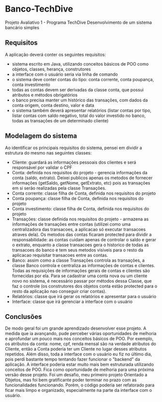 # Banco-TechDive
Projeto Avaliativo 1 - Programa TechDive
Desenvolvimento de um sistema bancário simples

## Requisitos

A aplicação deverá conter os seguintes requisitos:
- sistema escrito em Java, utilizando conceitos básicos de POO como objetos, classes, herança, construtores
- a interface com o usuário seria via linha de comando
- o sistema deve conter contas do tipo: conta corrente, conta poupança, conta investimento
- todas as contas devem ser derivadas da classe conta, que possui atributos e métodos obrigatórios
- o banco precisa manter um histórico das transações, com dados da conta origem, conta destino, valor e data
- o sistema também deverá apresentar relatórios (listar contas por tipo, listar contas com saldo negativo, total do valor investido no banco, todas as transações de um determinado cliente)

## Modelagem do sistema

Ao identificar os principais requisitos do sistema, pensei em dividir a estrutura do mesmo nas seguintes classes:
- Cliente: guardará as informações pessoais dos clientes e será responsável por validar o CPF 
- Conta: definida nos requisitos do projeto - gerencia informações da conta (saldo, extrato). Deixei publicos apenas os metodos de fornecer informações (getSaldo, getNome, getExtrato, etc) pois as transações em si serão realizadas pela classe Transações. 
- Conta corrente: classe filha de Conta, definida nos requisitos do projeto
- Conta poupança: classe filha de Conta, definida nos requisitos do projeto
- Conta investimento: classe filha de Conta, definida nos requisitos do projeto
- Transações: classe definida nos requisitos do projeto - armazena as informações de transações entre contas (utilizei como uma centralizadora das transacoes, a aplicacao só executar transacoes atraves dela).
Os metodos das contas ficaram protected para dividir a responsabilidade: as contas cuidam apenas de controlar o saldo e gerar o extrato, enquanto a classe transacoes gera o historico de todas as transacoes do banco e 
tem seus metodos visiveis para o resto da aplicacao requisitar transacoes entre as contas.
- Banco: assim como a classe Transações controla as transações, a classe Banco controla e centraliza as informações de contas e clientes. Todas as requisições de informações gerais de contas e clientes são fornecidas por ela.
Para se cadastrar uma conta nova ou um cliente novo no sistema, é necessário passar por métodos dessa Classe, que faz o controle (os construtores dos objetos conta estão protected para o resto da aplicação nao conseguir criar contas).
- Relatórios: classe que irá gerar os relatórios e apresentar para o usuário
- Interface: classe que irá gerenciar a interface com o usuário

## Conclusões

De modo geral foi um grande aprendizado desenvolver esse projeto. A medida que ia avançando, pude perceber várias oportunidades de melhoria e aprofundar um pouco mais nos conceitos básicos de POO.
Por exemplo, os atributos da conta: nome, cpf, renda mensal são na verdade atributos do Cliente, então a Conta poderia ter um Cliente no lugar desses atributos repetidos.
Além disso, toda a interface com o usuário eu fiz no último dia, pois perdi bastante tempo tentando fazer funcionar o "backend" da aplicação.
A interface poderia estar muito mais bem estruturada utilizando conceitos de POO. Fica como oportunidade de melhoria para uma próxima versão desse projeto. 
Foi um desafio, meu primeiro projeto Orientado a Objetos, mas foi bem gratificante poder terminar no prazo com as funcionalidades funcionando.
Porém, o código poderia ser refatorado para ficar mais limpo e organizado, especialmente na parte da interface com o usuário.





   